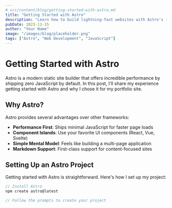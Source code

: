 ```yaml
---
# src/content/blog/getting-started-with-astro.md
title: "Getting Started with Astro"
description: "Learn how to build lightning-fast websites with Astro's innovative multi-page approach."
pubDate: 2023-11-15
author: "Your Name"
image: "/images/blog/placeholder.png"
tags: ["Astro", "Web Development", "JavaScript"]
---
```


# Getting Started with Astro

Astro is a modern static site builder that offers incredible performance by shipping zero JavaScript by default. In this post, I'll share my experience getting started with Astro and why I chose it for my portfolio site.

## Why Astro?

Astro provides several advantages over other frameworks:

- **Performance First**: Ships minimal JavaScript for faster page loads
- **Component Islands**: Use your favorite UI components (React, Vue, Svelte)
- **Simple Mental Model**: Feels like building a multi-page application
- **Markdown Support**: First-class support for content-focused sites

## Setting Up an Astro Project

Getting started with Astro is straightforward. Here's how I set up my project:

```js
// Install Astro
npm create astro@latest

// Follow the prompts to create your project
```
